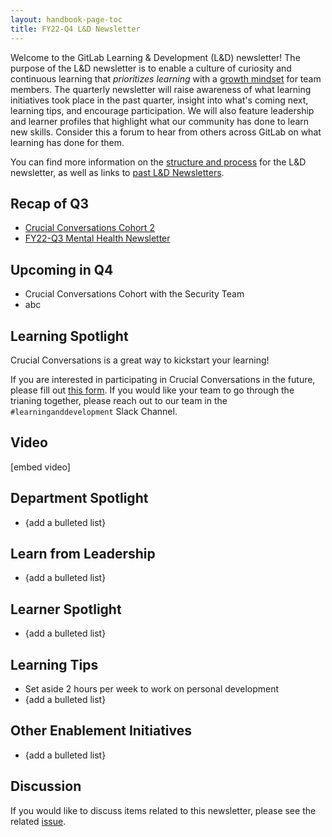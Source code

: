 ```yaml
---
layout: handbook-page-toc
title: FY22-Q4 L&D Newsletter
---
```


Welcome to the GitLab Learning & Development (L&D) newsletter! The purpose of the L&D newsletter is to enable a culture of curiosity and continuous learning that *prioritizes learning* with a [growth mindset](/handbook/values/#growth-mindset) for team members. The quarterly newsletter will raise awareness of what learning initiatives took place in the past quarter, insight into what's coming next, learning tips, and encourage participation. We will also feature leadership and learner profiles that highlight what our community has done to learn new skills. Consider this a forum to hear from others across GitLab on what learning has done for them. 

You can find more information on the [structure and process](/handbook/people-group/learning-and-development/newsletter/) for the L&D newsletter, as well as links to [past L&D Newsletters](/handbook/people-group/learning-and-development/newsletter/#past-newsletters). 

## Recap of Q3

* [Crucial Conversations Cohort 2](https://about.gitlab.com/handbook/people-group/learning-and-development/learning-initiatives/#crucial-conversations) 
* [FY22-Q3 Mental Health Newsletter](https://about.gitlab.com/handbook/people-group/learning-and-development/newsletter/mental-health-newsletter/FY22-Q3/) 

## Upcoming in Q4

* Crucial Conversations Cohort with the Security Team
* abc 

## Learning Spotlight 

Crucial Conversations is a great way to kickstart your learning! 

If you are interested in participating in Crucial Conversations in the future, please fill out [this form](). If you would like your team to go through the trianing together, please reach out to our team in the `#learninganddevelopment` Slack Channel. 

## Video 

[embed video]

## Department Spotlight 

* {add a bulleted list}

## Learn from Leadership 

* {add a bulleted list}

## Learner Spotlight  

* {add a bulleted list}

## Learning Tips 

* Set aside 2 hours per week to work on personal development
* {add a bulleted list}

## Other Enablement Initiatives

* {add a bulleted list}

## Discussion 

If you would like to discuss items related to this newsletter, please see the related [issue](). 
